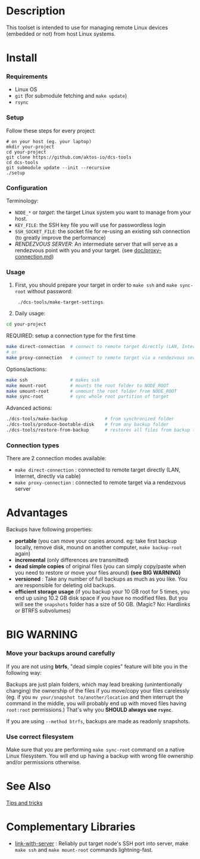 # Description

This toolset is intended to use for managing remote Linux devices (embedded or not) from host Linux systems. 

# Install

### Requirements 

* Linux OS
* `git` (for submodule fetching and `make update`)
* `rsync`

### Setup 

Follow these steps for every project:

	# on your host (eg. your laptop)
	mkdir your-project
	cd your-project
	git clone https://github.com/aktos-io/dcs-tools
	cd dcs-tools 
	git submodule update --init --recursive 
	./setup 

### Configuration 

Terminology: 

* `NODE_*` or *target*: the target Linux system you want to manage from your host. 
* `KEY_FILE`: the SSH key file you will use for passwordless login
* `SSH_SOCKET_FILE`: the socket file for re-using an existing ssh connection (to greatly improve the performance)
* *RENDEZVOUS SERVER*: An intermediate server that will serve as a rendezvous point with you and your target. (see [doc/proxy-connection.md](./doc/proxy-connection.md))


### Usage

1. First, you should prepare your target in order to `make ssh` and `make sync-root` without password:
	    
        ./dcs-tools/make-target-settings

2. Daily usage: 

```bash
cd your-project
```
	    
REQUIRED: setup a connection type for the first time

```bash
make direct-connection  # connect to remote target directly (LAN, Internet, directly via cable)
# or 
make proxy-connection   # connect to remote target via a rendezvous server
```

Options/actions: 

```bash
make ssh                # makes ssh
make mount-root         # mounts the root folder to NODE_ROOT
make umount-root        # unmount the root folder from NODE_ROOT
make sync-root          # sync whole root partition of target
```

Advanced actions:

```bash
./dcs-tools/make-backup              # from synchronized folder
./dcs-tools/produce-bootable-disk    # from any backup folder
./dcs-tools/restore-from-backup      # restores all files from backup folder to SD card
```

### Connection types

There are 2 connection modes available:

* `make direct-connection` : connected to remote target directly (LAN, Internet, directly via cable)
* `make proxy-connection`  : connected to remote target via a rendezvous server

# Advantages
Backups have following properties:

* **portable** (you can move your copies around. eg: take first backup locally, remove disk, mound on another computer, `make backup-root` again)
* **incremental** (only differences are transmitted)
* **dead simple copies** of original files (you can simply copy/paste when you need to restore or move your files around) **(see BIG WARNING)**
* **versioned** : Take any number of full backups as much as you like. You are responsible for deleting old backups.
* **efficient storage usage** (if you backup your 10 GB root for 5 times, you end up using 10.2 GB disk space if you have no modified files. But you will see the `snapshots` folder has a size of 50 GB. (Magic? No: Hardlinks or BTRFS subvolumes)

# BIG WARNING

### Move your backups around carefully

If you are not using **btrfs**, "dead simple copies" feature will bite you in the following way:
 
Backups are just plain folders, which may lead breaking (unintentionally changing) the ownership of the files if you move/copy your files carelessly (eg. if you `mv your/snapshot to/another/location` and then interrupt the command in the middle, you will probably end up with moved files having `root:root` permissions.) That's why you **SHOULD always use `rsync`**.

If you are using `--method btrfs`, backups are made as readonly snapshots. 

### Use correct filesystem

Make sure that you are performing `make sync-root` command on a native Linux
filesystem. You will end up having a backup with wrong file ownership and/or
permissions otherwise.
	
# See Also 

[Tips and tricks](./doc/tips-and-tricks.md)

# Complementary Libraries 

* [link-with-server](https://github.com/aktos-io/link-with-server/) : Reliably put target node's SSH port into server, make `make ssh` and `make mount-root` commands lightning-fast. 

